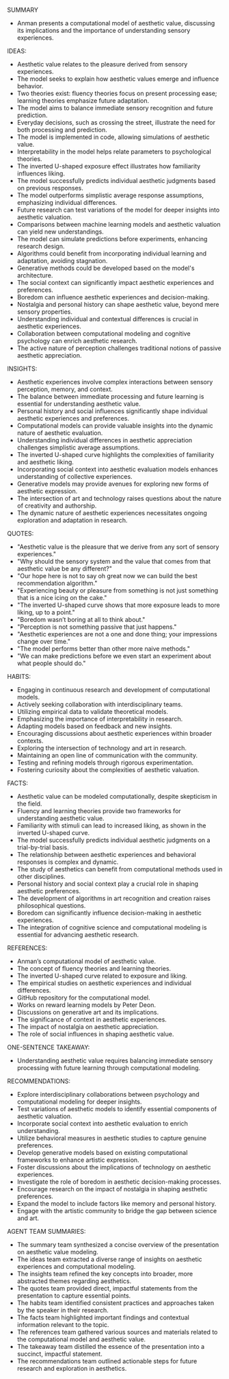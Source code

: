 SUMMARY
- Anman presents a computational model of aesthetic value, discussing its implications and the importance of understanding sensory experiences.

IDEAS:
- Aesthetic value relates to the pleasure derived from sensory experiences.
- The model seeks to explain how aesthetic values emerge and influence behavior.
- Two theories exist: fluency theories focus on present processing ease; learning theories emphasize future adaptation.
- The model aims to balance immediate sensory recognition and future prediction.
- Everyday decisions, such as crossing the street, illustrate the need for both processing and prediction.
- The model is implemented in code, allowing simulations of aesthetic value.
- Interpretability in the model helps relate parameters to psychological theories.
- The inverted U-shaped exposure effect illustrates how familiarity influences liking.
- The model successfully predicts individual aesthetic judgments based on previous responses.
- The model outperforms simplistic average response assumptions, emphasizing individual differences.
- Future research can test variations of the model for deeper insights into aesthetic valuation.
- Comparisons between machine learning models and aesthetic valuation can yield new understandings.
- The model can simulate predictions before experiments, enhancing research design.
- Algorithms could benefit from incorporating individual learning and adaptation, avoiding stagnation.
- Generative methods could be developed based on the model's architecture.
- The social context can significantly impact aesthetic experiences and preferences.
- Boredom can influence aesthetic experiences and decision-making.
- Nostalgia and personal history can shape aesthetic value, beyond mere sensory properties.
- Understanding individual and contextual differences is crucial in aesthetic experiences.
- Collaboration between computational modeling and cognitive psychology can enrich aesthetic research.
- The active nature of perception challenges traditional notions of passive aesthetic appreciation.

INSIGHTS:
- Aesthetic experiences involve complex interactions between sensory perception, memory, and context.
- The balance between immediate processing and future learning is essential for understanding aesthetic value.
- Personal history and social influences significantly shape individual aesthetic experiences and preferences.
- Computational models can provide valuable insights into the dynamic nature of aesthetic evaluation.
- Understanding individual differences in aesthetic appreciation challenges simplistic average assumptions.
- The inverted U-shaped curve highlights the complexities of familiarity and aesthetic liking.
- Incorporating social context into aesthetic evaluation models enhances understanding of collective experiences.
- Generative models may provide avenues for exploring new forms of aesthetic expression.
- The intersection of art and technology raises questions about the nature of creativity and authorship.
- The dynamic nature of aesthetic experiences necessitates ongoing exploration and adaptation in research.

QUOTES:
- "Aesthetic value is the pleasure that we derive from any sort of sensory experiences."
- "Why should the sensory system and the value that comes from that aesthetic value be any different?"
- "Our hope here is not to say oh great now we can build the best recommendation algorithm."
- "Experiencing beauty or pleasure from something is not just something that is a nice icing on the cake."
- "The inverted U-shaped curve shows that more exposure leads to more liking, up to a point."
- "Boredom wasn’t boring at all to think about."
- "Perception is not something passive that just happens."
- "Aesthetic experiences are not a one and done thing; your impressions change over time."
- "The model performs better than other more naive methods."
- "We can make predictions before we even start an experiment about what people should do."

HABITS:
- Engaging in continuous research and development of computational models.
- Actively seeking collaboration with interdisciplinary teams.
- Utilizing empirical data to validate theoretical models.
- Emphasizing the importance of interpretability in research.
- Adapting models based on feedback and new insights.
- Encouraging discussions about aesthetic experiences within broader contexts.
- Exploring the intersection of technology and art in research.
- Maintaining an open line of communication with the community.
- Testing and refining models through rigorous experimentation.
- Fostering curiosity about the complexities of aesthetic valuation.

FACTS:
- Aesthetic value can be modeled computationally, despite skepticism in the field.
- Fluency and learning theories provide two frameworks for understanding aesthetic value.
- Familiarity with stimuli can lead to increased liking, as shown in the inverted U-shaped curve.
- The model successfully predicts individual aesthetic judgments on a trial-by-trial basis.
- The relationship between aesthetic experiences and behavioral responses is complex and dynamic.
- The study of aesthetics can benefit from computational methods used in other disciplines.
- Personal history and social context play a crucial role in shaping aesthetic preferences.
- The development of algorithms in art recognition and creation raises philosophical questions.
- Boredom can significantly influence decision-making in aesthetic experiences.
- The integration of cognitive science and computational modeling is essential for advancing aesthetic research.

REFERENCES:
- Anman’s computational model of aesthetic value.
- The concept of fluency theories and learning theories.
- The inverted U-shaped curve related to exposure and liking.
- The empirical studies on aesthetic experiences and individual differences.
- GitHub repository for the computational model.
- Works on reward learning models by Peter Deon.
- Discussions on generative art and its implications.
- The significance of context in aesthetic experiences.
- The impact of nostalgia on aesthetic appreciation.
- The role of social influences in shaping aesthetic value.

ONE-SENTENCE TAKEAWAY:
- Understanding aesthetic value requires balancing immediate sensory processing with future learning through computational modeling.

RECOMMENDATIONS:
- Explore interdisciplinary collaborations between psychology and computational modeling for deeper insights.
- Test variations of aesthetic models to identify essential components of aesthetic valuation.
- Incorporate social context into aesthetic evaluation to enrich understanding.
- Utilize behavioral measures in aesthetic studies to capture genuine preferences.
- Develop generative models based on existing computational frameworks to enhance artistic expression.
- Foster discussions about the implications of technology on aesthetic experiences.
- Investigate the role of boredom in aesthetic decision-making processes.
- Encourage research on the impact of nostalgia in shaping aesthetic preferences.
- Expand the model to include factors like memory and personal history.
- Engage with the artistic community to bridge the gap between science and art. 

AGENT TEAM SUMMARIES:
- The summary team synthesized a concise overview of the presentation on aesthetic value modeling.
- The ideas team extracted a diverse range of insights on aesthetic experiences and computational modeling.
- The insights team refined the key concepts into broader, more abstracted themes regarding aesthetics.
- The quotes team provided direct, impactful statements from the presentation to capture essential points.
- The habits team identified consistent practices and approaches taken by the speaker in their research.
- The facts team highlighted important findings and contextual information relevant to the topic.
- The references team gathered various sources and materials related to the computational model and aesthetic value.
- The takeaway team distilled the essence of the presentation into a succinct, impactful statement.
- The recommendations team outlined actionable steps for future research and exploration in aesthetics.
